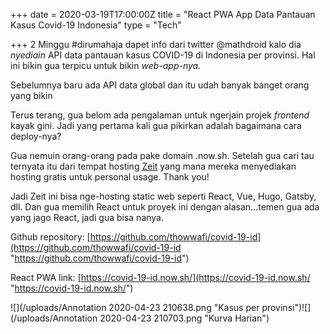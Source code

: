 +++
date = 2020-03-19T17:00:00Z
title = "React PWA App Data Pantauan Kasus Covid-19 Indonesia"
type = "Tech"

+++
2 Minggu #dirumahaja dapet info dari twitter @mathdroid kalo dia _nyediain_ API data pantauan kasus COVID-19 di Indonesia per provinsi. Hal ini bikin gua terpicu untuk bikin _web-app-nya._

Sebelumnya baru ada API data global dan itu udah banyak banget orang yang bikin

Terus terang, gua belom ada pengalaman untuk ngerjain projek _frontend_ kayak gini. Jadi yang pertama kali gua pikirkan adalah bagaimana cara deploy-nya?

Gua nemuin orang-orang pada pake domain .now.sh. Setelah gua cari tau ternyata itu dari tempat hosting [Zeit]() yang mana mereka menyediakan hosting gratis untuk personal usage. Thank you!

Jadi Zeit ini bisa nge-hosting static web seperti React, Vue, Hugo, Gatsby, dll. Dan gua memilih React untuk proyek ini dengan alasan...temen gua ada yang jago React, jadi gua bisa nanya.

Github repository: [https://github.com/thowwafi/covid-19-id](https://github.com/thowwafi/covid-19-id "https://github.com/thowwafi/covid-19-id")

React PWA link: [https://covid-19-id.now.sh/](https://covid-19-id.now.sh/ "https://covid-19-id.now.sh/")

![](/uploads/Annotation 2020-04-23 210638.png "Kasus per provinsi")![](/uploads/Annotation 2020-04-23 210703.png "Kurva Harian")